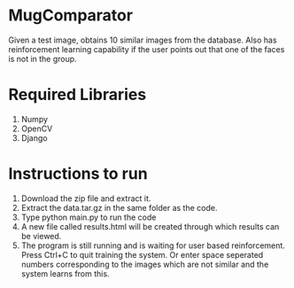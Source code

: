 # MugComparator
Given a test image, obtains 10 similar images from the database. Also has reinforcement learning capability if the user points out that one of the faces is not in the group.
# Required Libraries
1. Numpy
2. OpenCV
3. Django

# Instructions to run
1. Download the zip file and extract it.
2. Extract the data.tar.gz in the same folder as the code.
3. Type python main.py <location of test image> to run the code
4. A new file called results.html will be created through which results can be viewed.
5. The program is still running and is waiting for user based reinforcement. Press Ctrl+C to quit training the system. Or enter space seperated numbers corresponding to the images which are not similar and the system learns from this.

